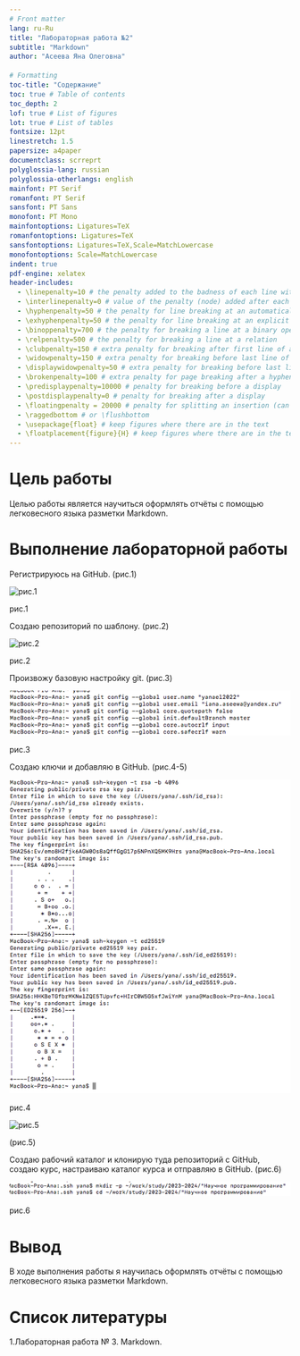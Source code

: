 ```yaml
---
# Front matter
lang: ru-Ru
title: "Лабораторная работа №2"
subtitle: "Markdown"
author: "Асеева Яна Олеговна"

# Formatting
toc-title: "Содержание"
toc: true # Table of contents
toc_depth: 2
lof: true # List of figures
lot: true # List of tables
fontsize: 12pt
linestretch: 1.5
papersize: a4paper
documentclass: scrreprt
polyglossia-lang: russian
polyglossia-otherlangs: english
mainfont: PT Serif
romanfont: PT Serif
sansfont: PT Sans
monofont: PT Mono
mainfontoptions: Ligatures=TeX
romanfontoptions: Ligatures=TeX
sansfontoptions: Ligatures=TeX,Scale=MatchLowercase
monofontoptions: Scale=MatchLowercase
indent: true
pdf-engine: xelatex
header-includes:
  - \linepenalty=10 # the penalty added to the badness of each line within a paragraph (no associated penalty node) Increasing the value makes tex try to have fewer lines in the paragraph.
  - \interlinepenalty=0 # value of the penalty (node) added after each line of a paragraph.
  - \hyphenpenalty=50 # the penalty for line breaking at an automatically inserted hyphen
  - \exhyphenpenalty=50 # the penalty for line breaking at an explicit hyphen
  - \binoppenalty=700 # the penalty for breaking a line at a binary operator
  - \relpenalty=500 # the penalty for breaking a line at a relation
  - \clubpenalty=150 # extra penalty for breaking after first line of a paragraph
  - \widowpenalty=150 # extra penalty for breaking before last line of a paragraph
  - \displaywidowpenalty=50 # extra penalty for breaking before last line before a display math
  - \brokenpenalty=100 # extra penalty for page breaking after a hyphenated line
  - \predisplaypenalty=10000 # penalty for breaking before a display
  - \postdisplaypenalty=0 # penalty for breaking after a display
  - \floatingpenalty = 20000 # penalty for splitting an insertion (can only be split footnote in standard LaTeX)
  - \raggedbottom # or \flushbottom
  - \usepackage{float} # keep figures where there are in the text
  - \floatplacement{figure}{H} # keep figures where there are in the text
---
```


# Цель работы

Целью работы является научиться оформлять отчёты с помощью легковесного языка разметки Markdown.

# Выполнение лабораторной работы

Регистрируюсь на GitHub. (рис.1)

![рис.1](Aspose.Words.b951b236-61d0-4806-b1b6-7670673d383d.001.PNG)

рис.1

Создаю репозиторий по шаблону. (рис.2)

![рис.2](Aspose.Words.b951b236-61d0-4806-b1b6-7670673d383d.002.PNG)

рис.2

Произвожу базовую настройку git. (рис.3)

![рис.3](Aspose.Words.b951b236-61d0-4806-b1b6-7670673d383d.003.PNG)

рис.3

Создаю ключи и добавляю в GitHub. (рис.4-5)

![рис.4](Aspose.Words.b951b236-61d0-4806-b1b6-7670673d383d.004.PNG)

рис.4

![рис.5](Aspose.Words.b951b236-61d0-4806-b1b6-7670673d383d.005.PNG)

(рис.5)

Создаю рабочий каталог и клонирую туда репозиторий с GitHub, создаю курс, настраиваю каталог курса и отправляю в GitHub. (рис.6)

![рис.6](Aspose.Words.b951b236-61d0-4806-b1b6-7670673d383d.006.PNG)

рис.6



# Вывод

В ходе выполнения работы я научилась оформлять отчёты с помощью легковесного языка разметки Markdown.

# Список литературы

1.Лабораторная работа № 3. Markdown.
